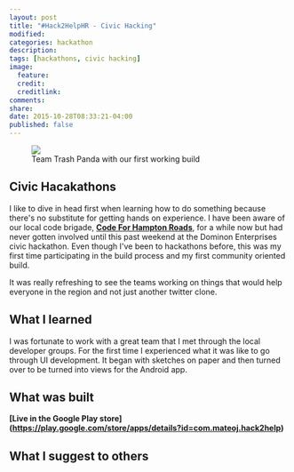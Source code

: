 ```yaml
---
layout: post
title: "#Hack2HelpHR - Civic Hacking"
modified:
categories: hackathon 
description:
tags: [hackathons, civic hacking]
image:
  feature:
  credit:
  creditlink:
comments:
share:
date: 2015-10-28T08:33:21-04:00
published: false
---
```


<figure>
<img src="http://i.imgur.com/NAHm7jq.jpg">
<figcaption>Team Trash Panda with our first working build</figcaption>
</figure>

## Civic Hacakathons 
I like to dive in head first when learning how to do something because there's no substitute for getting hands on experience. I have been aware of our local code brigade, **[Code For Hampton Roads](http://www.code4hr.org)**, for a while now but had never gotten involved until this past weekend at the Dominon Enterprises civic hackathon. Even though I've been to hackathons before, this was my first time participating in the build process and my first community oriented build. 

It was really refreshing to see the teams working on things that would help everyone in the region and not just another twitter clone. 

## What I learned 

I was fortunate to work with a great team that I met through the local developer groups. For the first time I experienced what it was like to go through UI development. It began with sketches on paper and then turned over to be turned into views for the Android app. 

## What was built 

**[Live in the Google Play store] (https://play.google.com/store/apps/details?id=com.mateoj.hack2help)**

## What I suggest to others 